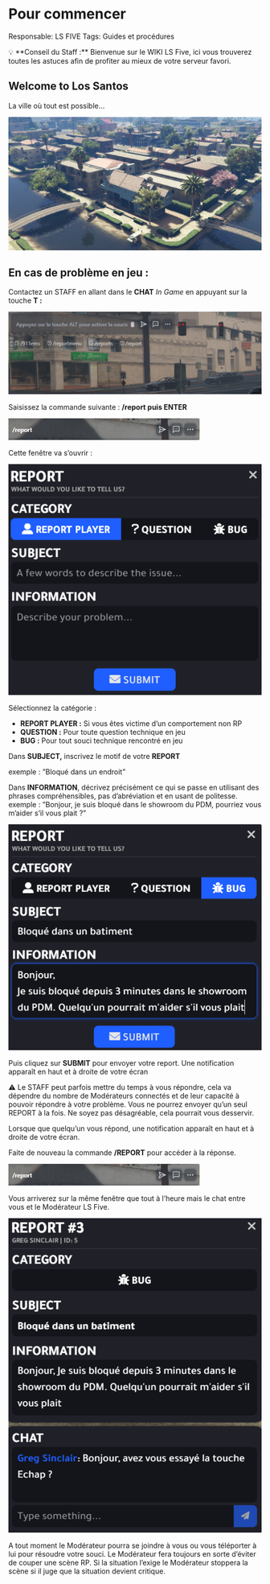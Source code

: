 # Pour commencer

Responsable: LS FIVE
Tags: Guides et procédures

<aside>
💡 **Conseil du Staff :** Bienvenue sur le WIKI LS Five, ici vous trouverez toutes les astuces afin de profiter au mieux de votre serveur favori.

</aside>

## Welcome to Los Santos
La ville où tout est possible…

![Image WIKI 2.png](./images/Image_WIKI_2.png)


## En cas de problème en jeu :

Contactez un STAFF en allant dans le **CHAT** *In Game* en appuyant sur la touche **T :**

![image.png](./images/chat.png)

Saisissez la commande suivante : **/report puis ENTER**

![image.png](/images/report.png)

Cette fenêtre va s’ouvrir :

![image.png](./images/report_2.png)

Sélectionnez la catégorie :

- **REPORT PLAYER :** Si vous êtes victime d’un comportement non RP
- **QUESTION :** Pour toute question technique en jeu
- **BUG :** Pour tout souci technique rencontré en jeu

Dans **SUBJECT,** inscrivez le motif de votre **REPORT**

exemple : ”Bloqué dans un endroit”

Dans **INFORMATION**, décrivez précisément ce qui se passe en utilisant des phrases compréhensibles, pas d’abréviation et en usant de politesse.
exemple : ”Bonjour, je suis bloqué dans le showroom du PDM, pourriez vous m’aider s’il vous plait ?”

![image.png](./images/report_3.png)

Puis cliquez sur **SUBMIT** pour envoyer votre report. Une notification apparaît en haut et à droite de votre écran 

<aside>
⚠️ Le STAFF peut parfois mettre du temps à vous répondre, cela va dépendre du nombre de Modérateurs connectés et de leur capacité à pouvoir répondre à votre problème. 
Vous ne pourrez envoyer qu’un seul REPORT à la fois.
Ne soyez pas désagréable, cela pourrait vous desservir.

</aside>

Lorsque que quelqu’un vous répond, une notification apparaît en haut et à droite de votre écran.

Faite de nouveau la commande **/REPORT** pour accéder à la réponse.

![image.png](./images/report.png)

Vous arriverez sur la même fenêtre que tout à l’heure mais le chat entre vous et le Modérateur LS Five.

![image.png](./images/report_4.png)

A tout moment le Modérateur pourra se joindre à vous ou vous téléporter à lui pour résoudre votre souci. Le Modérateur fera toujours en sorte d’éviter de couper une scène RP.
Si la situation l’exige le Modérateur stoppera la scène si il juge que la situation devient critique.